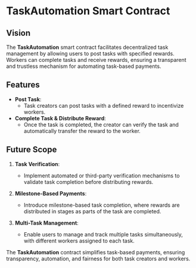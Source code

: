 
# TaskAutomation Smart Contract

## Vision

The **TaskAutomation** smart contract facilitates decentralized task management by allowing users to post tasks with specified rewards. Workers can complete tasks and receive rewards, ensuring a transparent and trustless mechanism for automating task-based payments.

## Features

- **Post Task**:
  - Task creators can post tasks with a defined reward to incentivize workers.
- **Complete Task & Distribute Reward**:
  - Once the task is completed, the creator can verify the task and automatically transfer the reward to the worker.

## Future Scope

1. **Task Verification**:

   - Implement automated or third-party verification mechanisms to validate task completion before distributing rewards.

2. **Milestone-Based Payments**:

   - Introduce milestone-based task completion, where rewards are distributed in stages as parts of the task are completed.

3. **Multi-Task Management**:
   - Enable users to manage and track multiple tasks simultaneously, with different workers assigned to each task.

The **TaskAutomation** contract simplifies task-based payments, ensuring transparency, automation, and fairness for both task creators and workers.
